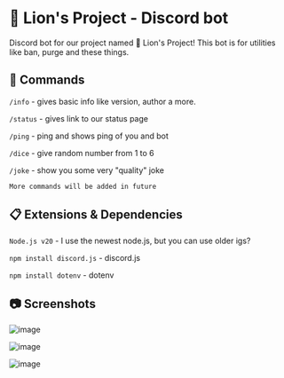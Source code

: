 # 🦁 Lion's Project - Discord bot

Discord bot for our project named 🦁 Lion's Project! This bot is for utilities like ban, purge and these things.

## 🤗 Commands

`/info` - gives basic info like version, author a more.

`/status` - gives link to our status page

`/ping` - ping and shows ping of you and bot

`/dice` - give random number from 1 to 6
 
`/joke` - show you some very "quality" joke

`More commands will be added in future` 
 
## 📋 Extensions & Dependencies

`Node.js v20` - I use the newest node.js, but you can use older igs?

`npm install discord.js` - discord.js

`npm install dotenv` - dotenv

## 📷 Screenshots

![image](https://github.com/L0stedMrlion/lionsproject-dsbot/assets/87368344/4e7f157c-5948-44c3-b44b-507c3fd1101b) 

![image](https://github.com/L0stedMrlion/lionsproject-dsbot/assets/87368344/edf82bd8-b929-4607-b593-6c0e69774ece) 

![image](https://github.com/L0stedMrlion/lionsproject-dsbot/assets/87368344/2a085b9e-045f-4452-8b4d-50c0ef03b0c8)


